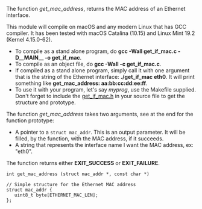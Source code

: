  
The function *get_mac_address*, returns the MAC address of an Ethernet interface.

This module will compile on macOS and any modern Linux that has GCC compiler. It has been tested with macOS Catalina (10.15) and Linux Mint 19.2 (Kernel 4.15.0-62).

* To compile as a stand alone program, do **gcc -Wall get_if_mac.c -D__MAIN__ -o get_if_mac**.
* To compile as an object file, do **gcc -Wall -c get_if_mac.c**.
* If compiled as a stand alone program, simply call it with one argument that is the string of the Ethernet interface:  **./get_if_mac eth0**. It will print something like **get_mac_address: aa:bb:cc:dd:ee:ff**.
* To use it with your program, let's say *myprog*, use the Makefile supplied. Don't forget to include the [get_if_mac.h](get_if_mac.h) in your source file to get the structure and prototype.

The function *get_mac_address* takes two arguments, see at the end for the function prototype:
* A pointer to a ```struct mac_addr```. This is an output parameter. It will be filled, by the function, with the MAC address, if it succeeds.
* A string that represents the interface name I want the MAC address, ex: "eth0".

The function returns either **EXIT_SUCCESS** or **EXIT_FAILURE**.

```
int get_mac_address (struct mac_addr *, const char *)

// Simple structure for the Ethernet MAC address
struct mac_addr {
   uint8_t byte[ETHERNET_MAC_LEN];
};
```
